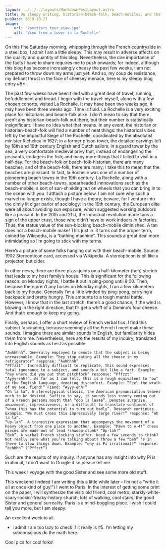 ```yaml
---
layout: ../../../layouts/MarkdownPostLayout.astro
title: On sleepy writing, historian-beach-folk, beach-mobiles, and the French verbal toolbox.
pubDate: 2019-10-27
image:
    url: '/poitiers_tour_view.jpg' 
    alt: 'View from a tower in la Rochelle'
---
```


On this fine Saturday morning, whippping through the French countryside in a steel box, I admit I am a little sleepy. This may result in adverse affects on the quality and quantity of this blog. Nevertheless, the dire importance of the facts I have to share requires me to push onwards; for indeed, although this blog has become increasingly cheesy the past few weeks, I am not prepared to throw down my arms just yet. And so, my coup de resistance, my defiant thrust in the face of cheesey menace, here is my sleepy blog entry #5*.

The past few weeks have been filled with a great deal of travel, running, befuddlement and bread. I begin with the travel: myself, along with a few chosen cohorts, visited La Rochelle. It may have been two weeks ago, it may have been three weeks ago. Time is fluid. La Rochelle is a very exciting place for historians and beach-folk alike. I don’t mean to say that there aren’t any historian-beach-folk out there, but their number is statistically insignificant. I have no idea what that means. In any event, the historian or historian-beach-folk will find a number of neat things: the historical vibes left by the impactful Siege of the Rochelle, coordinated by the absolutist minister Richelieu in 1627; in a former prison tower, the detailed carvings left by 18th and 19th century English and Dutch sailors; in a guard tower by the sea, a very comfortable medieval privy that, instead of endangering the peasants, endagers the fish; and many more things that I failed to visit in a half-day. For the beach-folk or beach-folk-historian, there are many beaches, and of the beach-folk, there are many; I take this to mean that the beaches are pleasant. In fact, la Rochelle was one of a number of pioneering beach towns in the 19th century. La Rochelle, along with a number of other beach-towns, spearheaded innnovations such as the beach-mobile, a sort of sun-shielding hut on wheels that you can bring in to the ocean with you. I atttach a picture below. I am not sure why such a marvel no longer exists, though I have a theory; beware, for I venture into the dimly lit cigar parlor of sociology: in the 19th century, the European elite were all about avoiding sun exposure, which suggested working outdoors like a peasant. In the 20th and 21st, the industrial revolution made tans a sign of the upper crust, those who didn’t have to work indoors in factories. Thus, the status value of the sun-blocking beach-mobile diminished. A tan does not a beach-mobile make! This just in: it turns out the proper term, coined by Wikipedia, is a “bathing machine”. This sounds a great deal more intimidating so I’m going to stick with my terms.

Here’s a picture of some folks hanging out with their beach-mobile. Source: 1902 Stereopticon card, accessed via Wikipedia. A stereopticon is bit like a projector, but older.

In other news, there are three pizza joints on a half-kilometer (heh) stretch that leads to my host family’s house. This is significant for the following reason: on Monday nights, I battle it out in ping-pong until 9:00. Then, because there aren’t any buses on Monday nights, I run a few kilometers back to my house. Generally I’m a little winded by ping-pong, carrying a backpack and pretty hungry. This amounts to a tough mental battle. However, I know that in the last stretch, there’s a good chance, if the wind is blowing in the right direction, that I’ll get a whiff of a Domino’s four cheese. And that’s enough to keep my going.

Finally, perhaps, I offer a short review of French verbal tics. I find this subject fascinating, because seemingly all the French I meet make these sounds. I imagine there are similar sounds in English, but familiarity hides them from me. Nevertheless, here are the results of my inquiry, translated into English sounds as best as possible:

    “Awhhhhh”. Generally employed to denote that the subject is being unreasonable. Example: “hey stop eating all the cheese in my refrigerator” response: “Awhhhhh”
    “Pffzzt”. Incredibly difficult to replicate, this sound expresses total ignorance to a subject, and sounds a bit like a fart. Example: “hey where did you put that pitchfork” response: “Pffzzt”
    “Ayyy-ehh!”. As far as I can tell, this is a rough equivalent to “ow” in the English language, denoting discomfort. Example: “Feel the wrath of my axe, fiend!” Fiend: “Ayyy-ehh!”
    “Oh la la”. A stereotypical classic, the American prononciation leaves much to be desired. Suffice to say, it sounds less snooty coming out of a French persons mouth than “ooo la laaaa”. Denotes surprise, amazement, impressiveness, or a difficult to translate sentiment of “whoa this has the potential to turn out badly”. Research continues. Example: “We must cross this impressively large river!” response: “oh la la”.
    “Up-lah”. A transitive expression that accompanys the movement of a heavy object from one place to another. Example: “Pawn to e-4!” chess pieces are made out of lead *shwoop-clunk* “Up-lah!”
    “Beh”. A verbal French stocking stuffer. Need a few seconds to think? Not really sure what you’re talking about? Throw a few “beh” ‘s in there to slow things down. Example: “why is Pi irrational?” response: “behhhh” (“Pffzzt”)

Such are the results of my inquiry. If anyone has any insight into why Pi is irrational, I don’t want to Google it so please tell me.

This week I voyage with the good Sister and see some more old stuff.

This weekend (indeed I am writing this a little while later – I’m not a “write it all at once kind of guy!”) I went to Paris. In the interest of getting some print on the paper, I will synthesize the visit: old friend, cool metro, starkly-white-scary-lookin’-freaky-history church, lots of walking, cool stairs, the good Sister and general surreality. Paris is a mind-boggling place. I wish I could tell you more, but I am sleepy.

An excellent week to all.

* I admit I am too lazy to check if it really is #5. I’m letting my subconscious do the math here.

Cool pics for cool folks! 